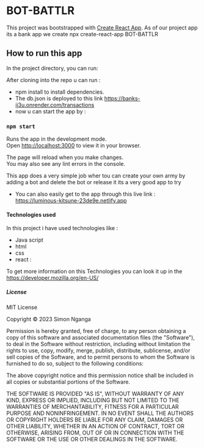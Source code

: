 # BOT-BATTLR

This project was bootstrapped with [Create React App](https://github.com/facebook/create-react-app).
As of our project app its a bank app we create npx create-react-app  BOT-BATTLR

## How to run this app
In the project directory, you can run:

After cloning into the repo u can run :
- npm install to install dependencies.
 - The db.json is deployed to this link https://banks-ij3u.onrender.com/transactions
  -  now u  can start  the app by :
### `npm start`

Runs the app in the development mode.\
Open [http://localhost:3000](http://localhost:3000) to view it in your browser.

The page will reload when you make changes.\
You may also see any lint errors in the console.

This app does a very simple job wher tou can create your own army by adding a bot and delete the bot or release it its a very good app to try
- You  can  also easily get to the app through this   live link :    https://luminous-kitsune-23de9e.netlify.app
#### Technologies used 
In this project i have used technologies  like :
-  Java script
- html
- css 
- react :

To get more information on this Technologies you can look it up in the https://developer.mozilla.org/en-US/

##### License


MIT License

Copyright © 2023 Simon Nganga

Permission is hereby granted, free of charge, to any person obtaining a copy of this software and associated documentation files (the "Software"), to deal in the Software without restriction, including without limitation the rights to use, copy, modify, merge, publish, distribute, sublicense, and/or sell copies of the Software, and to permit persons to whom the Software is furnished to do so, subject to the following conditions:

The above copyright notice and this permission notice shall be included in all copies or substantial portions of the Software.

THE SOFTWARE IS PROVIDED "AS IS", WITHOUT WARRANTY OF ANY KIND, EXPRESS OR IMPLIED, INCLUDING BUT NOT LIMITED TO THE WARRANTIES OF MERCHANTABILITY, FITNESS FOR A PARTICULAR PURPOSE AND NONINFRINGEMENT. IN NO EVENT SHALL THE AUTHORS OR COPYRIGHT HOLDERS BE LIABLE FOR ANY CLAIM, DAMAGES OR OTHER LIABILITY, WHETHER IN AN ACTION OF CONTRACT, TORT OR OTHERWISE, ARISING FROM, OUT OF OR IN CONNECTION WITH THE SOFTWARE OR THE USE OR OTHER DEALINGS IN THE SOFTWARE.